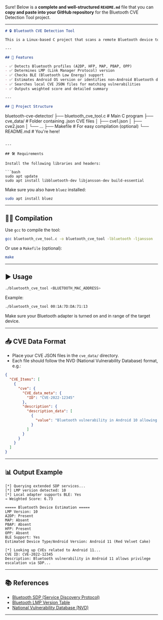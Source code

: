Sure! Below is a **complete and well-structured `README.md`** file that you can **copy and paste into your GitHub repository** for the Bluetooth CVE Detection Tool project.

---

```markdown
# 🔒 Bluetooth CVE Detection Tool

This is a Linux-based C project that scans a remote Bluetooth device to infer its **Android version** (or device type) using SDP (Service Discovery Protocol), LMP version, BLE support, and Bluetooth service profile checks. It also searches a local database of CVEs (Common Vulnerabilities and Exposures) relevant to the estimated version using JSON CVE data files.

---

## 📌 Features

- ✅ Detects Bluetooth profiles (A2DP, HFP, MAP, PBAP, OPP)
- ✅ Determines LMP (Link Manager Protocol) version
- ✅ Checks BLE (Bluetooth Low Energy) support
- ✅ Estimates Android OS version or identifies non-Android Bluetooth devices
- ✅ Searches local CVE JSON files for matching vulnerabilities
- ✅ Outputs weighted score and detailed summary

---

## 📂 Project Structure

```

bluetooth-cve-detector/
├── bluetooth\_cve\_tool.c       # Main C program
├── cve\_data/                  # Folder containing .json CVE files
│   ├── cve1.json
│   ├── cve2.json
│   └── ...
├── Makefile                   # For easy compilation (optional)
└── README.md                  # You're here!

````

---

## 🛠️ Requirements

Install the following libraries and headers:

```bash
sudo apt update
sudo apt install libbluetooth-dev libjansson-dev build-essential
````

Make sure you also have `bluez` installed:

```bash
sudo apt install bluez
```

---

## 🧑‍💻 Compilation

Use `gcc` to compile the tool:

```bash
gcc bluetooth_cve_tool.c -o bluetooth_cve_tool -lbluetooth -ljansson
```

Or use a `Makefile` (optional):

```bash
make
```

---

## ▶️ Usage

```bash
./bluetooth_cve_tool <BLUETOOTH_MAC_ADDRESS>
```

Example:

```bash
./bluetooth_cve_tool 00:1A:7D:DA:71:13
```

Make sure your Bluetooth adapter is turned on and in range of the target device.

---

## 📥 CVE Data Format

* Place your CVE JSON files in the `cve_data/` directory.
* Each file should follow the NVD (National Vulnerability Database) format, e.g.:

```json
{
  "CVE_Items": [
    {
      "cve": {
        "CVE_data_meta": {
          "ID": "CVE-2022-12345"
        },
        "description": {
          "description_data": [
            {
              "value": "Bluetooth vulnerability in Android 10 allowing unauthorized access..."
            }
          ]
        }
      }
    }
  ]
}
```

---

## 📊 Output Example

```text
[*] Querying extended SDP services...
[*] LMP version detected: 10
[*] Local adapter supports BLE: Yes
→ Weighted Score: 6.73

===== Bluetooth Device Estimation =====
LMP Version: 10
A2DP: Present
MAP: Absent
PBAP: Absent
HFP: Present
OPP: Absent
BLE Support: Yes
Estimated Device Type/Android Version: Android 11 (Red Velvet Cake)

[*] Looking up CVEs related to Android 11...
CVE ID: CVE-2022-12345
Description: Bluetooth vulnerability in Android 11 allows privilege escalation via SDP...
```

---

## 📚 References

* [Bluetooth SDP (Service Discovery Protocol)](https://www.bluetooth.com/specifications/specs/service-discovery-protocol/)
* [Bluetooth LMP Version Table](https://www.bluetooth.com/specifications/assigned-numbers/link-manager/)
* [National Vulnerability Database (NVD)](https://nvd.nist.gov/)

---

